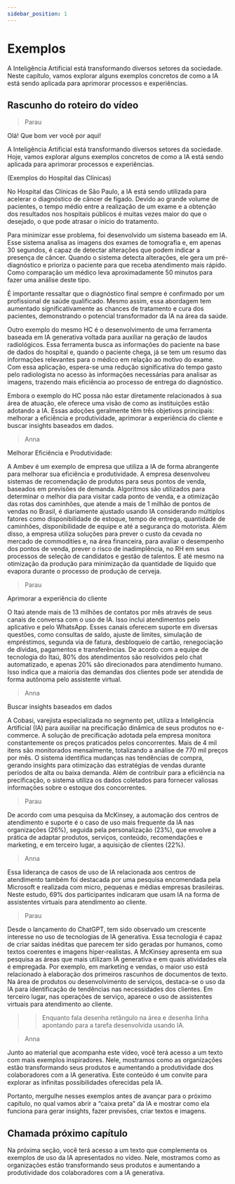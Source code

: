 ```yaml
---
sidebar_position: 1
---
```


# Exemplos
A Inteligência Artificial está transformando diversos setores da sociedade. Neste capítulo, vamos explorar alguns exemplos concretos de como a IA está sendo aplicada para aprimorar processos e experiências.

## Rascunho do roteiro do vídeo
>Parau

Olá! Que bom ver você por aqui!

A Inteligência Artificial está transformando diversos setores da sociedade. Hoje, vamos explorar alguns exemplos concretos de como a IA está sendo aplicada para aprimorar processos e experiências.

(Exemplos do Hospital das Clínicas)

No Hospital das Clínicas de São Paulo, a IA está sendo utilizada para acelerar o diagnóstico de câncer de fígado. Devido ao grande volume de pacientes, o tempo médio entre a realização de um exame e a obtenção dos resultados nos hospitais públicos é muitas vezes maior do que o desejado, o que pode atrasar o início do tratamento.

Para minimizar esse problema, foi desenvolvido um sistema baseado em IA. Esse sistema analisa as imagens dos exames de tomografia e, em apenas 30 segundos, é capaz de detectar alterações que podem indicar a presença de câncer. Quando o sistema detecta alterações, ele gera um pré-diagnóstico e prioriza o paciente para que receba atendimento mais rápido. Como comparação um médico leva aproximadamente 50 minutos para fazer uma análise deste tipo.

É importante ressaltar que o diagnóstico final sempre é confirmado por um profissional de saúde qualificado. Mesmo assim, essa abordagem tem aumentado significativamente as chances de tratamento e cura dos pacientes, demonstrando o potencial transformador da IA na área da saúde.

Outro exemplo do mesmo HC é o desenvolvimento de uma ferramenta baseada em IA generativa voltada para auxiliar na geração de laudos radiológicos. Essa ferramenta busca as informações do paciente na base de dados do hospital e, quando o paciente chega, já se tem um resumo das informações relevantes para o médico em relação ao motivo do exame. Com essa aplicação, espera-se uma redução significativa do tempo gasto pelo radiologista no acesso às informações necessárias para analisar as imagens, trazendo mais eficiência ao processo de entrega do diagnóstico.

Embora o exemplo do HC possa não estar diretamente relacionados à sua área de atuação, ele oferece uma visão de como as instituições estão adotando a IA. Essas adoções geralmente têm três objetivos principais: melhorar a eficiência e produtividade, aprimorar a experiência do cliente e buscar insights baseados em dados.

>Anna

Melhorar Eficiência e Produtividade:

A Ambev é um exemplo de empresa que utiliza a IA de forma abrangente para melhorar sua eficiência e produtividade. A empresa desenvolveu sistemas de recomendação de produtos para seus pontos de venda, baseados em previsões de demanda. Algoritmos são utilizados para determinar o melhor dia para visitar cada ponto de venda, e a otimização das rotas dos caminhões, que atende a mais de 1 milhão de pontos de vendas no Brasil, é diariamente ajustado usando IA considerando múltiplos fatores como disponibilidade de estoque, tempo de entrega, quantidade de caminhões, disponibilidade de equipe e até a segurança do motorista. Além disso, a empresa utiliza soluções para prever o custo da cevada no mercado de commodities e, na área financeira, para avaliar o desempenho dos pontos de venda, prever o risco de inadimplência, no RH em seus processos de seleção de candidatos e gestão de talentos. E até mesmo na otimização da produção para minimização da quantidade de líquido que evapora durante o processo de produção de cerveja.

>Parau

Aprimorar a experiência do cliente

O Itaú atende mais de 13 milhões de contatos por mês através de seus canais de conversa com o uso de IA. Isso inclui atendimentos pelo aplicativo e pelo WhatsApp. Esses canais oferecem suporte em diversas questões, como consultas de saldo, ajuste de limites, simulação de empréstimos, segunda via de fatura, desbloqueio de cartão, renegociação de dívidas, pagamentos e transferências. De acordo com a equipe de tecnologia do Itaú, 80% dos atendimentos são resolvidos pelo chat automatizado, e apenas 20% são direcionados para atendimento humano. Isso indica que a maioria das demandas dos clientes pode ser atendida de forma autônoma pelo assistente virtual.

>Anna

Buscar insights baseados em dados

A Cobasi, varejista especializada no segmento pet, utiliza a Inteligência Artificial (IA) para auxiliar na precificação dinâmica de seus produtos no e-commerce. A solução de precificação adotada pela empresa monitora constantemente os preços praticados pelos concorrentes. Mais de 4 mil itens são monitorados mensalmente, totalizando a análise de 770 mil preços por mês. O sistema identifica mudanças nas tendências de compra, gerando insights para otimização das estratégias de vendas durante períodos de alta ou baixa demanda. Além de contribuir para a eficiência na precificação, o sistema utiliza os dados coletados para fornecer valiosas informações sobre o estoque dos concorrentes.

>Parau

De acordo com uma pesquisa da McKinsey, a automação dos centros de atendimento e suporte é o caso de uso mais frequente da IA nas organizações (26%), seguida pela personalização (23%), que envolve a prática de adaptar produtos, serviços, conteúdo, recomendações e marketing, e em terceiro lugar, a aquisição de clientes (22%).

>Anna

Essa liderança de casos de uso de IA relacionada aos centros de atendimento também foi destacada por uma pesquisa encomendada pela Microsoft e realizada com micro, pequenas e médias empresas brasileiras. Neste estudo, 69% dos participantes indicaram que usam IA na forma de assistentes virtuais para atendimento ao cliente. 

>Parau

Desde o lançamento do ChatGPT, tem sido observado um crescente interesse no uso de tecnologias de IA generativa. Essa tecnologia é capaz de criar saídas inéditas que parecem ter sido geradas por humanos, como textos coerentes e imagens hiper-realistas. A McKinsey apresenta em sua pesquisa as áreas que mais utilizam IA generativa e em quais atividades ela é empregada. Por exemplo, em marketing e vendas, o maior uso está relacionado à elaboração dos primeiros rascunhos de documentos de texto. Na área de produtos ou desenvolvimento de serviços, destaca-se o uso da IA para identificação de tendências nas necessidades dos clientes. Em terceiro lugar, nas operações de serviço, aparece o uso de assistentes virtuais para atendimento ao cliente.

>> Enquanto fala desenha retângulo na área e desenha linha apontando para a tarefa desenvolvida usando IA.

>Anna

Junto ao material que acompanha este vídeo, você terá acesso a um texto com mais exemplos inspiradores. Nele, mostramos como as organizações estão transformando seus produtos e aumentando a produtividade dos colaboradores com a IA generativa. Este conteúdo é um convite para explorar as infinitas possibilidades oferecidas pela IA.

Portanto, mergulhe nesses exemplos antes de avançar para o próximo capítulo, no qual vamos abrir a “caixa preta” da IA e mostrar como ela funciona para gerar insights, fazer previsões, criar textos e imagens.

## Chamada próximo capítulo
Na próxima seção, você terá acesso a um texto que complementa os exemplos de uso da IA apresentados no vídeo. Nele, mostramos como as organizações estão transformando seus produtos e aumentando a produtividade dos colaboradores com a IA generativa.